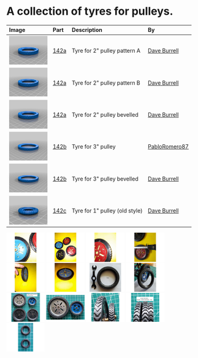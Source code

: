 # A collection of tyres for pulleys.

Image | Part | Description | By
:--- | :--- | :--- | :---
[<img src="images/142a_pattern_a.png" width="100">](stl/142a_pattern_a.stl) | [142a](stl/142a_pattern_a.stl) | Tyre for 2" pulley pattern A | [Dave Burrell](https://www.thingiverse.com/thing:5021493)
[<img src="images/142a_pattern_b.png" width="100">](stl/142a_pattern_b.stl) | [142a](stl/142a_pattern_b.stl) | Tyre for 2" pulley pattern B | [Dave Burrell](https://www.thingiverse.com/thing:5021493)
[<img src="images/142a_bevelled.png" width="100">](stl/142a_bevelled.stl) | [142a](stl/142a_bevelled.stl) | Tyre for 2" pulley bevelled | [Dave Burrell](https://www.thingiverse.com/thing:5021493)
[<img src="images/142b.png" width="100">](stl/142b.stl) | [142b](stl/142b.stl) | Tyre for 3" pulley | [PabloRomero87](https://www.thingiverse.com/thing:4935158)
[<img src="images/142b_bevelled.png" width="100">](stl/142b_bevelled.stl) | [142b](stl/142b_bevelled.stl) | Tyre for 3" pulley bevelled | [Dave Burrell](https://www.thingiverse.com/thing:5021493)
[<img src="images/142c_old_style.png" width="100">](stl/142c_old_style.stl) | [142c](stl/142c_old_style.stl) | Tyre for 1" pulley (old style) | [Dave Burrell](https://www.thingiverse.com/thing:5224838)

[<img src="images/19b-1.jpg" width="100">](images/19b-1.jpg)
[<img src="images/19b-2.jpg" width="100">](images/19b-2.jpg)
[<img src="images/19b-3.jpg" width="100">](images/19b-3.jpg)
[<img src="images/19b-4.jpg" width="100">](images/19b-4.jpg)
[<img src="images/19b-5.jpg" width="100">](images/19b-5.jpg)
[<img src="images/19b-6.jpg" width="100">](images/19b-6.jpg)
[<img src="images/142a.gif" width="100">](images/142a.gif)
[<img src="images/142a_side_view.gif" width="100">](images/142a_side_view.gif)
[<img src="images/profile.gif" width="100">](images/profile.gif)
[<img src="images/side_view.gif" width="100">](images/side_view.gif)
[<img src="images/bevelled.gif" width="100">](images/bevelled.gif)
[<img src="images/treads.gif" width="100">](images/treads.gif)
[<img src="images/142c_old_style.jpg" width="100">](images/142c_old_style.jpg)
